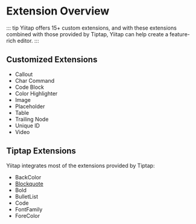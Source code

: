 # Extension Overview

::: tip
Yiitap offers 15+ custom extensions, and with these extensions combined with those provided by Tiptap, Yiitap can help create a feature-rich editor.
:::

## Customized Extensions
- Callout
- Char Command
- Code Block
- Color Highlighter
- Image
- Placeholder
- Table
- Trailing Node
- Unique ID
- Video

## Tiptap Extensions
Yiitap integrates most of the extensions provided by Tiptap:
- BackColor
- [Blockquote](https://tiptap.dev/docs/editor/extensions/nodes/blockquote)
- Bold
- BulletList
- Code
- FontFamily
- ForeColor